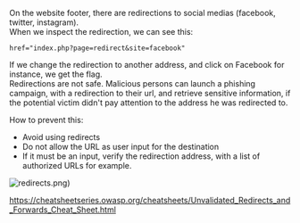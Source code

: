On the website footer, there are redirections to social medias (facebook, twitter, instagram).  
When we inspect the redirection, we can see this:  
```
href="index.php?page=redirect&site=facebook"
```
If we change the redirection to another address, and click on Facebook for instance, we get the flag.  
Redirections are not safe. Malicious persons can launch a phishing campaign, with a redirection to their url, and retrieve sensitive information, if the potential victim didn't pay attention to the address he was redirected to.


How to prevent this:  
- Avoid using redirects  
- Do not allow the URL as user input for the destination  
- If it must be an input, verify the redirection address, with a list of authorized URLs for example.  

![redirects](redirects).png)


https://cheatsheetseries.owasp.org/cheatsheets/Unvalidated_Redirects_and_Forwards_Cheat_Sheet.html
